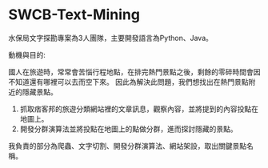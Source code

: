 # SWCB-Text-Mining

水保局文字探勘專案為3人團隊，主要開發語言為Python、Java。

動機與目的:

國人在旅遊時，常常會苦惱行程地點，在排完熱門景點之後，剩餘的零碎時間會因不知道還有哪裡可以去而空下來。
因此為解決此問題，我們想找出在熱門景點附近的隱藏景點。

1. 抓取痞客邦的旅遊分類網站裡的文章訊息，觀察內容，並將提到的內容投點在地圖上。
2. 開發分群演算法並將投點在地圖上的點做分群，進而探討隱藏的景點。

我負責的部分為爬蟲、文字切割、開發分群演算法、網站架設，取出關鍵景點名稱。
